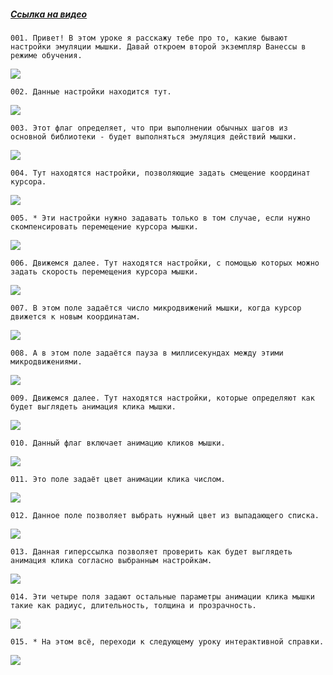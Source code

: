 ﻿##### [Ссылка на видео](https://youtu.be/v9SR9RV0yv4)

	001. Привет! В этом уроке я расскажу тебе про то, какие бывают настройки эмуляции мышки. Давай откроем второй экземпляр Ванессы в режиме обучения.

![](https://vanessa-files.do.bit-erp.ru/Doc/1.2.040.1/MD/Глава02/images/000_ЗакладкаСервисАвтоинструкцииЭмуляцияМышки.png)

	002. Данные настройки находится тут.

![](https://vanessa-files.do.bit-erp.ru/Doc/1.2.040.1/MD/Глава02/images/009_ЗакладкаСервисАвтоинструкцииЭмуляцияМышки.png)

	003. Этот флаг определяет, что при выполнении обычных шагов из основной библиотеки - будет выполняться эмуляция действий мышки.

![](https://vanessa-files.do.bit-erp.ru/Doc/1.2.040.1/MD/Глава02/images/014_ЗакладкаСервисАвтоинструкцииЭмуляцияМышки.png)

	004. Тут находятся настройки, позволяющие задать смещение координат курсора.

![](https://vanessa-files.do.bit-erp.ru/Doc/1.2.040.1/MD/Глава02/images/021_ЗакладкаСервисАвтоинструкцииЭмуляцияМышки.png)

	005. * Эти настройки нужно задавать только в том случае, если нужно скомпенсировать перемещение курсора мышки.

![](https://vanessa-files.do.bit-erp.ru/Doc/1.2.040.1/MD/Глава02/images/024_ЗакладкаСервисАвтоинструкцииЭмуляцияМышки.png)

	006. Движемся далее. Тут находятся настройки, с помощью которых можно задать скорость перемещения курсора мышки.

![](https://vanessa-files.do.bit-erp.ru/Doc/1.2.040.1/MD/Глава02/images/031_ЗакладкаСервисАвтоинструкцииЭмуляцияМышки.png)

	007. В этом поле задаётся число микродвижений мышки, когда курсор движется к новым координатам.

![](https://vanessa-files.do.bit-erp.ru/Doc/1.2.040.1/MD/Глава02/images/036_ЗакладкаСервисАвтоинструкцииЭмуляцияМышки.png)

	008. А в этом поле задаётся пауза в миллисекундах между этими микродвижениями.

![](https://vanessa-files.do.bit-erp.ru/Doc/1.2.040.1/MD/Глава02/images/041_ЗакладкаСервисАвтоинструкцииЭмуляцияМышки.png)

	009. Движемся далее. Тут находятся настройки, которые определяют как будет выглядеть анимация клика мышки.

![](https://vanessa-files.do.bit-erp.ru/Doc/1.2.040.1/MD/Глава02/images/050_ЗакладкаСервисАвтоинструкцииЭмуляцияМышки.png)

	010. Данный флаг включает анимацию кликов мышки.

![](https://vanessa-files.do.bit-erp.ru/Doc/1.2.040.1/MD/Глава02/images/055_ЗакладкаСервисАвтоинструкцииЭмуляцияМышки.png)

	011. Это поле задаёт цвет анимации клика числом.

![](https://vanessa-files.do.bit-erp.ru/Doc/1.2.040.1/MD/Глава02/images/060_ЗакладкаСервисАвтоинструкцииЭмуляцияМышки.png)

	012. Данное поле позволяет выбрать нужный цвет из выпадающего списка.

![](https://vanessa-files.do.bit-erp.ru/Doc/1.2.040.1/MD/Глава02/images/065_ЗакладкаСервисАвтоинструкцииЭмуляцияМышки.png)

	013. Данная гиперссылка позволяет проверить как будет выглядеть анимация клика согласно выбранным настройкам.

![](https://vanessa-files.do.bit-erp.ru/Doc/1.2.040.1/MD/Глава02/images/070_ЗакладкаСервисАвтоинструкцииЭмуляцияМышки.png)

	014. Эти четыре поля задают остальные параметры анимации клика мышки такие как радиус, длительность, толщина и прозрачность.

![](https://vanessa-files.do.bit-erp.ru/Doc/1.2.040.1/MD/Глава02/images/075_ЗакладкаСервисАвтоинструкцииЭмуляцияМышки.png)

	015. * На этом всё, переходи к следующему уроку интерактивной справки.

![](https://vanessa-files.do.bit-erp.ru/Doc/1.2.040.1/MD/Глава02/images/078_ЗакладкаСервисАвтоинструкцииЭмуляцияМышки.png)
